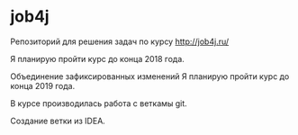 # job4j

Репозиторий для решения задач по курсу http://job4j.ru/

Я планирую пройти курс до конца 2018 года.

Объединение зафиксированных изменений
Я планирую пройти курс до конца 2019 года.

В курсе производилась работа с веткамы git.

Создание ветки из IDEA.